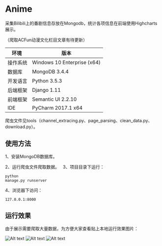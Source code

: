 # Anime
 采集Bilibili上的番剧信息存放在Mongodb，统计各项信息在前端使用Highcharts展示。
 
 （爬取ACFun动漫文化栏目文章有待更新）
 
 
 
 环境 | 版本
---|---
操作系统 | Windows 10 Enterprise (x64)
数据库 | MongoDB 3.4.4
开发语言 | Python 3.5.3
后端框架 | Django 1.11
前端框架 | Semantic UI 2.2.10
IDE | PyCharm 2017.1 x64

爬虫文件见tools（channel_extracing.py、page_parsing、clean_data.py、download.py）。
 

## 使用方法
 1、安装MongoDB数据库。

 2、运行爬虫文件爬取数据。
 
 3、项目目录下运行：<pre><code>python manage.py runserver</code></pre>

 4、浏览器下访问：<pre><code>127.0.0.1:8000</code></pre>
 
 
## 运行效果
 由于展示需要爬取大量数据，为方便大家查看贴上本地运行效果图片：
 
 
![Alt text](https://github.com/yipwinghong/Anime/blob/master/Screenshots/1.png)
![Alt text](https://github.com/yipwinghong/Anime/blob/master/Screenshots/2.png)
![Alt text](https://github.com/yipwinghong/Anime/blob/master/Screenshots/3.png)
